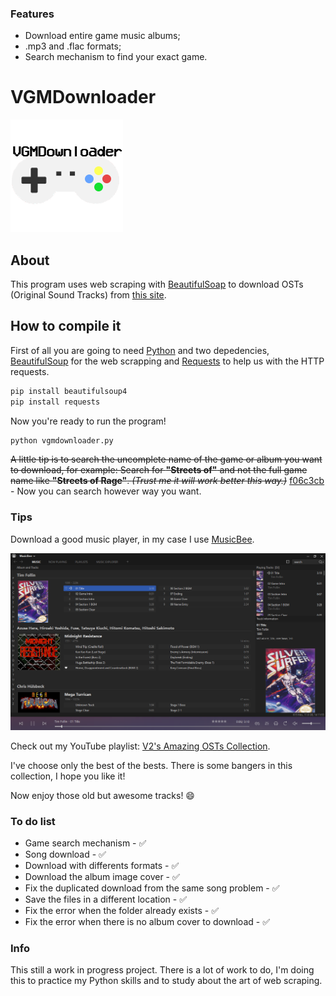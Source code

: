### Features

- Download entire game music albums;
-  .mp3 and .flac formats;
- Search mechanism to find your exact game.

# VGMDownloader

![](https://github.com/V2power/vgmdownloader/blob/main/img/logo.png)


## About

This program uses web scraping with  [BeautifulSoap](https://beautiful-soup-4.readthedocs.io/en/latest/) to download OSTs (Original Sound Tracks) from [this site](https://downloads.khinsider.com).

## How to compile it

First of all you are going to need [Python](https://www.python.org/) and two depedencies, [BeautifulSoup](https://pypi.org/project/beautifulsoup4/) for the web scrapping and [Requests](https://docs.python-requests.org/en/latest/user/install/#install) to help us with the HTTP requests.

```python
pip install beautifulsoup4
pip install requests
```

Now you're ready to run the program!

```python
python vgmdownloader.py
```


~~A little tip is to search the uncomplete name of the game or album you want to download, for example:
Search for **"Streets of"** and not the full game name like __"Streets of Rage"__. _(Trust me it will work better this way.)_~~
[f06c3cb](https://github.com/V2power/vgmdownloader/commit/f06c3cbd8e62d78ffb4b2160f5401d2f7a9bcdde) - Now you can search however way you want.

### Tips

Download a good music player, in my case I use [MusicBee](https://www.getmusicbee.com/).

![](https://github.com/V2power/vgmdownloader/blob/main/img/example.png)

Check out my YouTube playlist: [V2's Amazing OSTs Collection](https://www.youtube.com/playlist?list=PLCEnyc2Sz_q6FHjfDSATEsal-UvEjslo_).

I've choose only the best of the bests. There is some bangers in this collection, I hope you like it!

Now enjoy those old but awesome tracks! 😄

### To do list

   - Game search mechanism - ✅
   - Song download - ✅
   - Download with differents formats - ✅
   - Download the album image cover - ✅
   - Fix the duplicated download from the same song problem - ✅
   - Save the files in a different location - ✅
   - Fix the error when the folder already exists - ✅
   - Fix the error when there is no album cover to download - ✅


### Info

This still a work in progress project. There is a lot of work to do, I'm doing this to practice my Python skills and to study about the art of web scraping.